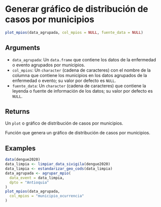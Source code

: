 # Generar gráfico de distribución de casos por municipios

```r
plot_mpios(data_agrupada, col_mpios = NULL, fuente_data = NULL)
```

## Arguments

- `data_agrupada`: Un `data.frame` que contiene los datos de la enfermedad o evento agrupados por municipios.
- `col_mpios`: Un `character` (cadena de caracteres) con el nombre de la columna que contiene los municipios en los datos agrupados de la enfermedad o evento; su valor por defecto es `NULL`.
- `fuente_data`: Un `character` (cadena de caracteres) que contiene la leyenda o fuente de información de los datos; su valor por defecto es `NULL`.

## Returns

Un `plot` o gráfico de distribución de casos por municipios.

Función que genera un gráfico de distribución de casos por municipios.

## Examples

```r
data(dengue2020)
data_limpia <- limpiar_data_sivigila(dengue2020)
data_limpia <- estandarizar_geo_cods(data_limpia)
data_agrupada <- agrupar_mpio(
  data_event = data_limpia,
  dpto = "Antioquia"
)
plot_mpios(data_agrupada,
  col_mpios = "municipio_ocurrencia"
)
```

